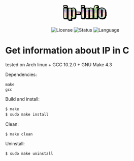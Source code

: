 <div align="center"><img src="https://github.com/siruidops/ip-info_c/raw/main/.tmp/text.gif"/>

![License](https://img.shields.io/badge/license-GPL-blue) ![Status](https://img.shields.io/badge/state-success-cyan) ![Language](https://img.shields.io/badge/language-C-purple)
</div>

# Get information about IP in C 
tested on Arch linux + GCC 10.2.0 + GNU Make 4.3

Dependencies:
```
make
gcc
```

Build and install:
``` bash
$ make
$ sudo make install
```

Clean:
```
$ make clean
```

Uninstall:
```
$ sudo make uninstall
```
